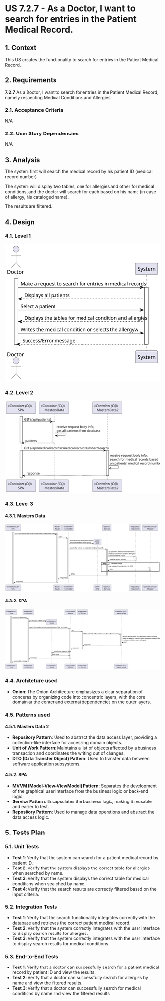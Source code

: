 # US 7.2.7 - As a Doctor, I want to search for entries in the Patient Medical Record.

## 1. Context

This US creates the functionality to search for entries in the Patient Medical Record.

## 2. Requirements

**7.2.7** As a Doctor, I want to search for entries in the Patient Medical Record, namely
respecting Medical Conditions and Allergies.

### 2.1. Acceptance Criteria

N/A

### 2.2. User Story Dependencies

N/A

## 3. Analysis

The system first will search the medical record by his patient ID (medical record number)

The system will display two tables, one for allergies and other for medical conditions, and the doctor will search for each based on his name (in case of allergy, his cataloged name).

The results are filtered.

## 4. Design

### 4.1. Level 1

![L1](L1/Process_View.svg)

### 4.2. Level 2

![L2](L2/Process_View.svg)

### 4.3. Level 3

#### 4.3.1. Masters Data

![L3_MD](L3/MastersData2/Process_View.svg)

#### 4.3.2. SPA

![L3_MD](L3/SPA/Process_View.svg)

### 4.4. Architeture used

- **Onion**: The Onion Architecture emphasizes a clear separation of concerns by organizing code into concentric layers, with the core domain at the center and external dependencies on the outer layers.

### 4.5. Patterns used

#### 4.5.1. Masters Data 2

- **Repository Pattern**: Used to abstract the data access layer, providing a collection-like interface for accessing domain objects.
- **Unit of Work Pattern**: Maintains a list of objects affected by a business transaction and coordinates the writing out of changes.
- **DTO (Data Transfer Object) Pattern**: Used to transfer data between software application subsystems.

#### 4.5.2. SPA

- **MVVM (Model-View-ViewModel) Pattern**: Separates the development of the graphical user interface from the business logic or back-end logic.
- **Service Pattern**: Encapsulates the business logic, making it reusable and easier to test.
- **Repository Pattern**: Used to manage data operations and abstract the data access logic.

## 5. Tests Plan

### 5.1. Unit Tests

- **Test 1**: Verify that the system can search for a patient medical record by patient ID.
- **Test 2**: Verify that the system displays the correct table for allergies when searched by name.
- **Test 3**: Verify that the system displays the correct table for medical conditions when searched by name.
- **Test 4**: Verify that the search results are correctly filtered based on the input criteria.

### 5.2. Integration Tests

- **Test 1**: Verify that the search functionality integrates correctly with the database and retrieves the correct patient medical record.
- **Test 2**: Verify that the system correctly integrates with the user interface to display search results for allergies.
- **Test 3**: Verify that the system correctly integrates with the user interface to display search results for medical conditions.

### 5.3. End-to-End Tests

- **Test 1**: Verify that a doctor can successfully search for a patient medical record by patient ID and view the results.
- **Test 2**: Verify that a doctor can successfully search for allergies by name and view the filtered results.
- **Test 3**: Verify that a doctor can successfully search for medical conditions by name and view the filtered results.